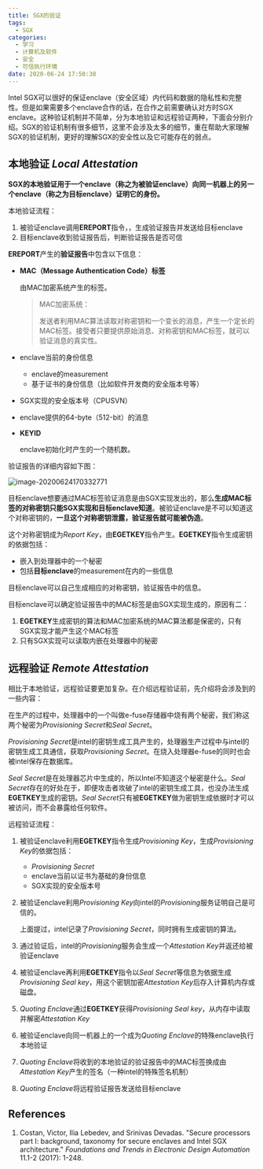 ```yaml
---
title: SGX的验证
tags:
  - SGX
categories:
  - 学习
  - 计算机及软件
  - 安全
  - 可信执行环境
date: 2020-06-24 17:50:38
---
```


Intel SGX可以很好的保证enclave（安全区域）内代码和数据的隐私性和完整性。但是如果需要多个enclave合作的话，在合作之前需要确认对方时SGX enclave。这种验证机制并不简单，分为本地验证和远程验证两种，下面会分别介绍。SGX的验证机制有很多细节，这里不会涉及太多的细节，重在帮助大家理解SGX的验证机制，更好的理解SGX的安全性以及它可能存在的弱点。

<!--more-->

## 本地验证 *Local Attestation*

**SGX的本地验证用于一个enclave（称之为被验证enclave）向同一机器上的另一个enclave（称之为目标enclave）证明它的身份。**

本地验证流程：

1. 被验证enclave调用**EREPORT**指令，，生成验证报告并发送给目标enclave
2. 目标enclave收到验证报告后，判断验证报告是否可信

**EREPORT**产生的**验证报告**中包含以下信息：

- **MAC（Message Authentication Code）标签**

  由MAC加密系统产生的标签。

  > MAC加密系统：
  >
  > 发送者利用MAC算法读取对称密钥和一个变长的消息，产生一个定长的MAC标签。接受者只要提供原始消息、对称密钥和MAC标签，就可以验证消息的真实性。

- enclave当前的身份信息

  - enclave的measurement
  - 基于证书的身份信息（比如软件开发商的安全版本号等）

- SGX实现的安全版本号（CPUSVN）

- enclave提供的64-byte（512-bit）的消息

- **KEYID**

  enclave初始化时产生的一个随机数。

验证报告的详细内容如下图：

![image-20200624170332771](https://tva1.sinaimg.cn/large/007S8ZIlly1gg3hm2b6arj30ic10kgof.jpg)

目标enclave想要通过MAC标签验证消息是由SGX实现发出的，那么**生成MAC标签的对称密钥只能SGX实现和目标enclave知道**。被验证enclave是不可以知道这个对称密钥的，**一旦这个对称密钥泄露，验证报告就可能被伪造**。

这个对称密钥成为*Report Key*，由**EGETKEY**指令产生。**EGETKEY**指令生成密钥的依据包括：

- 嵌入到处理器中的一个秘密
- 包括**目标enclave**的measurement在内的一些信息

目标enclave可以自己生成相应的对称密钥，验证报告中的信息。

目标enclave可以确定验证报告中的MAC标签是由SGX实现生成的，原因有二：

1. **EGETKEY**生成密钥的算法和MAC加密系统的MAC算法都是保密的，只有SGX实现才能产生这个MAC标签
2. 只有SGX实现可以读取内嵌在处理器中的秘密

## 远程验证 *Remote Attestation*

相比于本地验证，远程验证要更加复杂。在介绍远程验证前，先介绍将会涉及到的一些内容：

在生产的过程中，处理器中的一个叫做e-fuse存储器中烧有两个秘密，我们称这两个秘密为*Provisioning Secret*和*Seal Secret*。

*Provisioning Secret*是intel的密钥生成工具产生的，处理器生产过程中与intel的密钥生成工具通信，获取*Provisioning Secret*。在烧入处理器e-fuse的同时也会被intel保存在数据库。

*Seal Secret*是在处理器芯片中生成的，所以Intel不知道这个秘密是什么。*Seal Secret*存在的好处在于，即便攻击者攻破了intel的密钥生成工具，也没办法生成**EGETKEY**生成的密钥。*Seal Secret*只有被**EGETKEY**做为密钥生成依据时才可以被访问，而不会暴露给任何软件。

远程验证流程：

1. 被验证enclave利用**EGETKEY**指令生成*Provisioning Key*，生成*Provisioning Key*的依据包括：

   * *Provisioning Secret*
   * enclave当前以证书为基础的身份信息
   * SGX实现的安全版本号

2. 被验证enclave利用*Provisioning Key*向intel的*Provisioning*服务证明自己是可信的。

   上面提过，intel记录了*Provisioning Secret*，同时拥有生成密钥的算法。

3. 通过验证后，intel的*Provisioning*服务会生成一个*Attestation Key*并返还给被验证enclave

4. 被验证enclave再利用**EGETKEY**指令以*Seal Secret*等信息为依据生成*Provisioning Seal key*，用这个密钥加密*Attestation Key*后存入计算机内存或磁盘。

5. *Quoting Enclave*通过**EGETKEY**获得*Provisioning Seal key*，从内存中读取并解密*Attestation Key*

6. 被验证enclave向同一机器上的一个成为*Quoting Enclave*的特殊enclave执行本地验证

7. *Quoting Enclave*将收到的本地验证的验证报告中的MAC标签换成由*Attestation Key*产生的签名（一种intel的特殊签名机制）

8. *Quoting Enclave*将远程验证报告发送给目标enclave



## References

1. Costan, Victor, Ilia Lebedev, and Srinivas Devadas. "Secure processors part I: background, taxonomy for secure enclaves and Intel SGX architecture." *Foundations and Trends in Electronic Design Automation* 11.1-2 (2017): 1-248.
